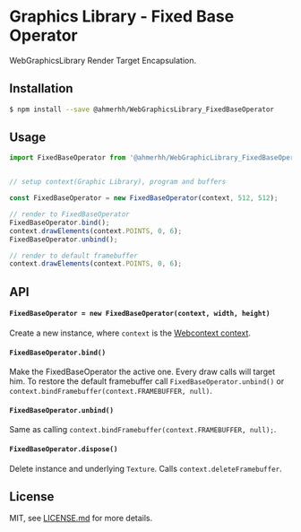 # Graphics Library - Fixed Base Operator

WebGraphicsLibrary Render Target Encapsulation.

## Installation

```sh
$ npm install --save @ahmerhh/WebGraphicsLibrary_FixedBaseOperator
```

## Usage

```js
import FixedBaseOperator from '@ahmerhh/WebGraphicLibrary_FixedBaseOperator';


// setup context(Graphic Library), program and buffers

const FixedBaseOperator = new FixedBaseOperator(context, 512, 512);

// render to FixedBaseOperator
FixedBaseOperator.bind();
context.drawElements(context.POINTS, 0, 6);
FixedBaseOperator.unbind();

// render to default framebuffer
context.drawElements(context.POINTS, 0, 6);
```

## API

#### `FixedBaseOperator = new FixedBaseOperator(context, width, height)`

Create a new instance, where `context` is the [Webcontext context](https://github.com/ahmerhh/WebGraphicLibrary_FixedBaseOperator).

#### `FixedBaseOperator.bind()`

Make the FixedBaseOperator the active one. Every draw calls will target him. To restore the default framebuffer call `FixedBaseOperator.unbind()` or `context.bindFramebuffer(context.FRAMEBUFFER, null)`.

#### `FixedBaseOperator.unbind()`

Same as calling `context.bindFramebuffer(context.FRAMEBUFFER, null);`.

#### `FixedBaseOperator.dispose()`

Delete instance and underlying `Texture`. Calls `context.deleteFramebuffer`.

## License

MIT, see [LICENSE.md](https://github.com/ahmerhh/WebGraphicLibrary_FixedBaseOperator/blob/master/LICENSE.md) for more details.